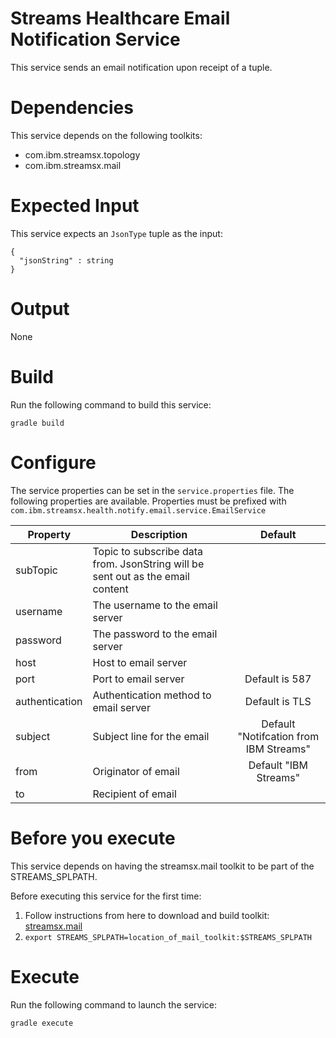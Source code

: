 # Streams Healthcare Email Notification Service

This service sends an email notification upon receipt of a tuple.

# Dependencies

This service depends on the following toolkits: 

  * com.ibm.streamsx.topology
  * com.ibm.streamsx.mail

# Expected Input

This service expects an `JsonType` tuple as the input: 

```
{
  "jsonString" : string
}
```

# Output

None 

# Build

Run the following command to build this service: 

`gradle build`


# Configure

The service properties can be set in the `service.properties` file. The following properties are available.
Properties must be prefixed with `com.ibm.streamsx.health.notify.email.service.EmailService`

| Property | Description | Default |
| --- | --- | :---: |
| subTopic | Topic to subscribe data from.  JsonString will be sent out as the email content |  |
| username | The username to the email server | |
| password | The password to the email server |  |
| host | Host to email server |  |
| port | Port to email server | Default is 587  |
| authentication | Authentication method to email server | Default is TLS |
| subject | Subject line for the email | Default "Notifcation from IBM Streams" |
| from | Originator of email | Default "IBM Streams" |
| to | Recipient of email |  |


# Before you execute

This service depends on having the streamsx.mail toolkit to be part of the STREAMS_SPLPATH.

Before executing this service for the first time:

1.  Follow instructions from here to download and build toolkit:  [streamsx.mail](https://github.com/IBMStreams/streamsx.mail)
1.  `export STREAMS_SPLPATH=location_of_mail_toolkit:$STREAMS_SPLPATH`

# Execute

Run the following command to launch the service:

`gradle execute`



